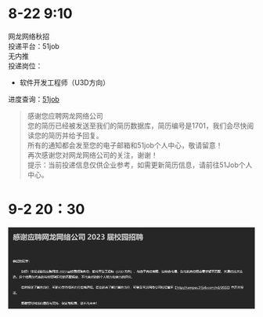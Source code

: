 # 8-22 9:10
网龙网络秋招  
投递平台：51job  
无内推  
投递岗位：
+ 软件开发工程师（U3D方向）  

进度查询：[51job](https://i.51job.com/userset/my_apply.php?type=xy&lang=c)

> 感谢您应聘网龙网络公司  
>您的简历已经被发送至我们的简历数据库，简历编号是1701，我们会尽快阅读您的简历并给予回复。  
>所有的通知都会发至您的电子邮箱和51job个人中心，敬请留意！  
>再次感谢您对网龙网络公司的关注，谢谢！  
>提示：当前投递信息仅供企业参考，如需更新简历信息，请前往51Job个人中心。  

# 9-2 20：30
![网龙网络2022-09-02-20-30-48](https://raw.githubusercontent.com/ZZh2333/picgoResource/main/img/%E7%BD%91%E9%BE%99%E7%BD%91%E7%BB%9C2022-09-02-20-30-48.png)